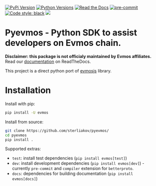 [![PyPi Version](https://img.shields.io/pypi/v/evmos.svg)](https://pypi.python.org/pypi/evmos/)
[![Python Versions](https://img.shields.io/pypi/pyversions/evmos.svg)](https://pypi.python.org/pypi/evmos/)
[![Read the Docs](https://readthedocs.org/projects/pyevmos/badge/?version=latest)](https://pyevmos.readthedocs.io/en/latest/?badge=latest)
[![pre-commit](https://img.shields.io/badge/pre--commit-enabled-brightgreen?logo=pre-commit&logoColor=white)](https://github.com/pre-commit/pre-commit)
[![Code style: black](https://img.shields.io/badge/code%20style-blue-blue.svg)](https://blue.readthedocs.io/)
![](https://github.com/sterliakov/pyevmos/actions/workflows/test.yml/badge.svg)

# Pyevmos - Python SDK to assist developers on Evmos chain.

**Disclaimer: this package is not officialy maintained by Evmos affiliates.**
Read our [documentation](https://pyevmos.readthedocs.io/en/latest/index.html) on ReadTheDocs.

This project is a direct python port of [evmosjs](https://github.com/evmos/evmosjs) library.


# Installation

Install with pip:

```bash
pip install -U evmos
```

Install from source:

```bash
git clone https://github.com/sterliakov/pyevmos/
cd pyevmos
pip install .
```

Supported extras:

- `test`: install test dependencies (`pip install evmos[test]`)
- `dev`: install development dependencies (`pip install evmos[dev]`) - currently `pre-commit` and `compiler` extension for `betterproto`.
- `docs`: dependencies for building documentation (`pip install evmos[docs]`)
